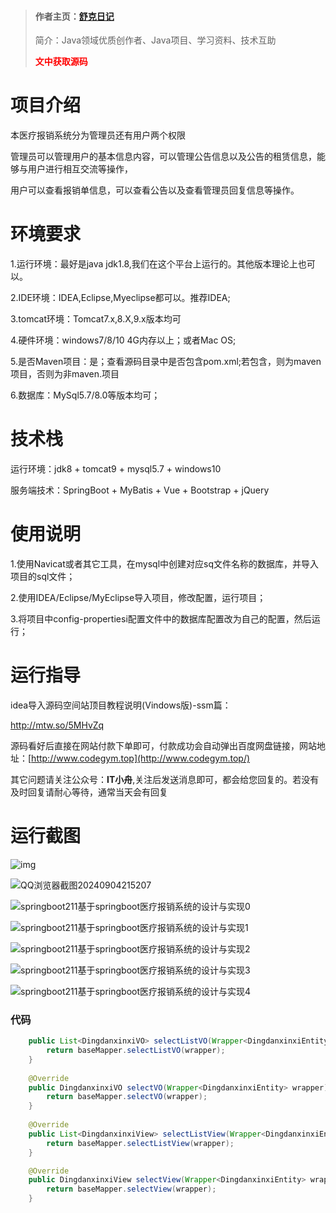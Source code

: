 > #### 作者主页：[舒克日记](https://blog.csdn.net/cativen)
>
>  简介：Java领域优质创作者、Java项目、学习资料、技术互助
>
> <b><font color=red>文中获取源码</font></b>

# 项目介绍

本医疗报销系统分为管理员还有用户两个权限

管理员可以管理用户的基本信息内容，可以管理公告信息以及公告的租赁信息，能够与用户进行相互交流等操作，

用户可以查看报销单信息，可以查看公告以及查看管理员回复信息等操作。



# 环境要求



1.运行环境：最好是java jdk1.8,我们在这个平台上运行的。其他版本理论上也可以。 

2.IDE环境：IDEA,Eclipse,Myeclipse都可以。推荐IDEA; 

3.tomcat环境：Tomcat7.x,8.X,9.x版本均可 

4.硬件环境：windows7/8/10 4G内存以上；或者Mac OS; 

5.是否Maven项目：是；查看源码目录中是否包含pom.xml;若包含，则为maven项目，否则为非maven.项目 

6.数据库：MySql5.7/8.0等版本均可；





# 技术栈



运行环境：jdk8 + tomcat9 + mysql5.7 + windows10

服务端技术：SpringBoot + MyBatis + Vue + Bootstrap + jQuery





# 使用说明





1.使用Navicat或者其它工具，在mysql中创建对应sq文件名称的数据库，并导入项目的sql文件； 

2.使用IDEA/Eclipse/MyEclipse导入项目，修改配置，运行项目； 

3.将项目中config-propertiesi配置文件中的数据库配置改为自己的配置，然后运行；





# 运行指导

idea导入源码空间站顶目教程说明(Vindows版)-ssm篇：

http://mtw.so/5MHvZq 

源码看好后直接在网站付款下单即可，付款成功会自动弹出百度网盘链接，网站地址：[http://www.codegym.top](http://www.codegym.top/)

其它问题请关注公众号：**IT小舟**,关注后发送消息即可，都会给您回复的。若没有及时回复请耐心等待，通常当天会有回复



# 运行截图



![img](https://img-blog.csdnimg.cn/img_convert/5163cf02ee095995e07a9f1c7b5e8b7d.png)





![QQ浏览器截图20240904215207](https://img-blog.csdnimg.cn/img_convert/9e0dcde46e52c7ee2f571e8c59d08765.png)

![springboot211基于springboot医疗报销系统的设计与实现0](https://img-blog.csdnimg.cn/img_convert/a714e9cea32df3a4ef1f5c8a96435362.png)

![springboot211基于springboot医疗报销系统的设计与实现1](https://img-blog.csdnimg.cn/img_convert/7a6ed59b25f667b9b321305d042c05aa.png)

![springboot211基于springboot医疗报销系统的设计与实现2](https://img-blog.csdnimg.cn/img_convert/eaa8597ea5c1dae8667a464c450893b2.png)

![springboot211基于springboot医疗报销系统的设计与实现3](https://img-blog.csdnimg.cn/img_convert/71ba2e21a6e3c0cb98751b4205e7bf57.png)

![springboot211基于springboot医疗报销系统的设计与实现4](https://img-blog.csdnimg.cn/img_convert/7f22f66e54834bbb49c512b987efed71.png)


### 代码

```java
	public List<DingdanxinxiVO> selectListVO(Wrapper<DingdanxinxiEntity> wrapper) {
 		return baseMapper.selectListVO(wrapper);
	}
	
	@Override
	public DingdanxinxiVO selectVO(Wrapper<DingdanxinxiEntity> wrapper) {
 		return baseMapper.selectVO(wrapper);
	}
	
	@Override
	public List<DingdanxinxiView> selectListView(Wrapper<DingdanxinxiEntity> wrapper) {
		return baseMapper.selectListView(wrapper);
	}

	@Override
	public DingdanxinxiView selectView(Wrapper<DingdanxinxiEntity> wrapper) {
		return baseMapper.selectView(wrapper);
	}
```


